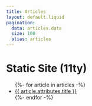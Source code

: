 ```yaml
---
title: Articles
layout: default.liquid
pagination:
  data: articles.data
  size: 100
  alias: articles
---
```


# Static Site (11ty)

<ul>
{%- for article in articles -%}
  <li><a href="/articles/{{ article.id }}/">{{ article.attributes.title }}</a></li>
{%- endfor -%}
</ul>
